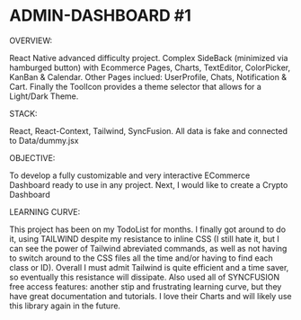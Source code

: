 # ADMIN-DASHBOARD #1

OVERVIEW:

React Native advanced difficulty project. Complex SideBack (minimized via hamburged button) with Ecommerce Pages, Charts, TextEditor, ColorPicker, KanBan & Calendar. Other Pages inclued: UserProfile, Chats, Notification & Cart. Finally the ToolIcon provides a theme selector that allows for a Light/Dark Theme.

STACK:

React, React-Context, Tailwind, SyncFusion. All data is fake and connected to Data/dummy.jsx 

OBJECTIVE:

To develop a fully customizable and very interactive ECommerce Dashboard ready to use in any project. Next, I would like to create a Crypto Dashboard 

LEARNING CURVE:

This project has been on my TodoList for months. I finally got around to do it, using TAILWIND despite my resistance to inline CSS (I still hate it, but I can see the power of Tailwind abreviated commands, as well as not having to switch around to the CSS files all the time and/or having to find each class or ID). Overall I must admit Tailwind is quite efficient and a time saver, so eventually this resistance will dissipate. Also used all of SYNCFUSION free access features: another stip and frustrating learning curve, but they have great documentation and tutorials. I love their Charts and will likely use this library again in the future. 

